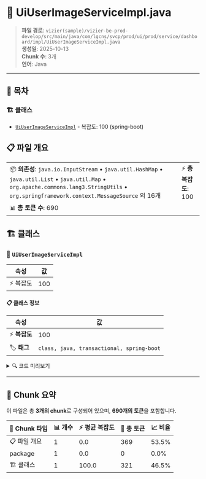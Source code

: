 # 📄 UiUserImageServiceImpl.java

> **파일 경로**: `vizier(sample)/vizier-be-prod-develop/src/main/java/com/lgcns/svcp/prod/ui/prod/service/dashboard/impl/UiUserImageServiceImpl.java`  
> **생성일**: 2025-10-13  
> **Chunk 수**: 3개  
> **언어**: Java
---

## 📑 목차

### 🏗️ 클래스
- [`UiUserImageServiceImpl`](#class-uiuserimageserviceimpl) - 복잡도: 100 (spring-boot)

## 📋 파일 개요

| | |
|--|--|
| 📦 **의존성**: `java.io.InputStream` • `java.util.HashMap` • `java.util.List` • `java.util.Map` • `org.apache.commons.lang3.StringUtils` • `org.springframework.context.MessageSource` 외 16개 | ⚡ **총 복잡도**: 100 |
| 📊 **총 토큰 수**: 690 |  |



## 🏗️ 클래스

### <a id="class-uiuserimageserviceimpl"></a>🎯 `UiUserImageServiceImpl`

| 속성 | 값 |
|------|----|
| ⚡ 복잡도 | 100 |



#### 📋 클래스 정보

| 속성 | 값 |
|------|----|
| ⚡ **복잡도** | 100 || 📍 **라인 범위** | 31-31 |
| 🏷️ **태그** | `class, java, transactional, spring-boot` || 🏗️ **프레임워크** | `spring-boot` |

<details>
<summary>🔍 코드 미리보기</summary>

```java
public class UiUserImageServiceImpl implements UiUserImageService {
	
	private final CommonDao commonDao;
	private final S3TemplateUtil s3Template;
	private final UserImageMapper userImageMapper;
	private final MessageSource messageSource;
	
	@Override
	@Transactional
	public List<UserImageDto> saveUserImage(UserImageSaveRequest request) {
		String userId = UserContext.getCurrentUser();
		String uuid = request.getDsbdViewUuid();
		for (UserImageRequest item: request.getRequests()) {
			if (StringUtils.isNotBlank(item.getImageBase64()) && StringUtils.isNotBlank(item.getImageName()) 
											&& item.getImageSeq() != null) {
				InputStream inputStream = FileUtil.getInputStreamFromBase64(item.getImageBase64());
				String path = buildImagePath(item.getImageName());
				Map<String, Object> ...
```

**Chunk 정보**
- 🆔 **ID**: `7810969e193a`
- 📍 **라인**: 31-31
- 📊 **토큰**: 321
- 🏷️ **태그**: `class, java, transactional, spring-boot`

</details>

---





## 🧩 Chunk 요약

이 파일은 총 **3개의 chunk**로 구성되어 있으며, **690개의 토큰**을 포함합니다.

| 🧩 Chunk 타입 | 📊 개수 | ⚡ 평균 복잡도 | 📝 총 토큰 | 📈 비율 |
|---------------|--------|-------------|----------|--------|
| 📋 파일 개요 | 1 | 0.0 | 369 | 53.5% |
| package | 1 | 0.0 | 0 | 0.0% |
| 🏗️ 클래스 | 1 | 100.0 | 321 | 46.5% |

